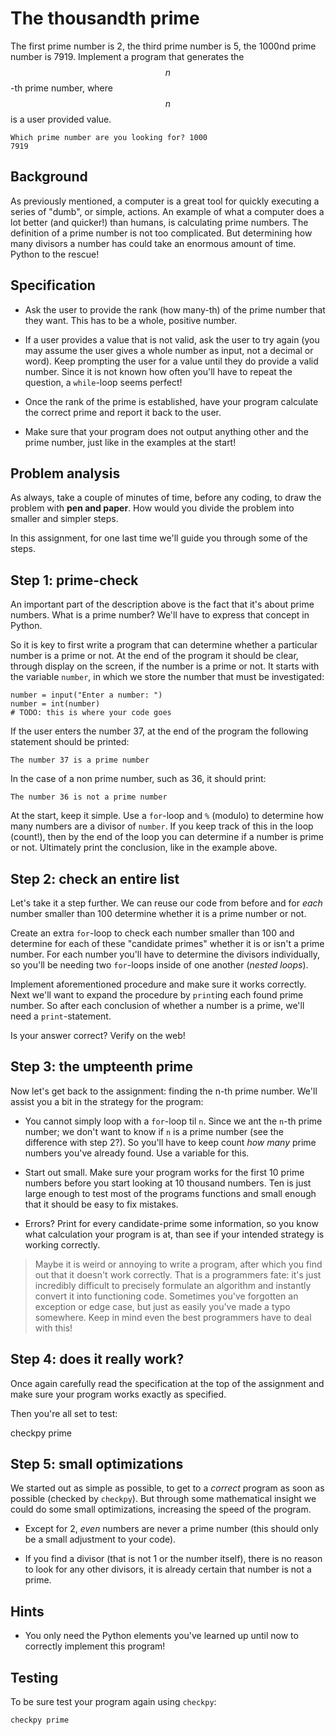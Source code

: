 # The thousandth prime

The first prime number is 2, the third prime number is 5, the 1000nd prime number is 7919. Implement a program that generates the $$n$$-th prime number, where $$n$$ is a user provided value.

    Which prime number are you looking for? 1000
    7919

## Background

As previously mentioned, a computer is a great tool for quickly executing a series of "dumb", or simple, actions. An example of what a computer does a lot better (and quicker!) than humans, is calculating prime numbers. The definition of a prime number is not too complicated. But determining how many divisors a number has could take an enormous amount of time. Python to the rescue!

## Specification

* Ask the user to provide the rank (how many-th) of the prime number that they want. This has to be a whole, positive number.

* If a user provides a value that is not valid, ask the user to try again (you may assume the user gives a whole number as input, not a decimal or word). Keep prompting the user for a value until they do provide a valid number. Since it is not known how often you'll have to repeat the question, a `while`-loop seems perfect!

* Once the rank of the prime is established, have your program calculate the correct prime and report it back to the user.

* Make sure that your program does not output anything other and the prime number, just like in the examples at the start!

## Problem analysis

As always, take a couple of minutes of time, before any coding, to draw the problem with **pen and paper**. How would you divide the problem into smaller and simpler steps.

In this assignment, for one last time we'll guide you through some of the steps.

## Step 1: prime-check

An important part of the description above is the fact that it's about prime numbers. What is a prime number? We'll have to express that concept in Python.

So it is key to first write a program that can determine whether a particular number is a prime or not. At the end of the program it should be clear, through display on the screen, if the number is a prime or not. It starts with the variable `number`, in which we store the number that must be investigated:

    number = input("Enter a number: ")
    number = int(number)
    # TODO: this is where your code goes

If the user enters the number 37, at the end of the program the following statement should be printed:

    The number 37 is a prime number

In the case of a non prime number, such as 36, it should print:

    The number 36 is not a prime number

At the start, keep it simple. Use a `for`-loop and `%` (modulo) to determine how many numbers are a divisor of `number`. If you keep track of this in the loop (count!), then by the end of the loop you can determine if a number is prime or not. Ultimately print the conclusion, like in the example above.


## Step 2: check an entire list

Let's take it a step further. We can reuse our code from before and for *each* number smaller than 100 determine whether it is a prime number or not.

Create an extra `for`-loop to check each number smaller than 100 and determine for each of these "candidate primes" whether it is or isn't a prime number. For each number you'll have to determine the divisors individually, so you'll be needing two `for`-loops inside of one another (*nested loops*).

Implement aforementioned procedure and make sure it works correctly. Next we'll want to expand the procedure by `print`ing each found prime number. So after each conclusion of whether a number is a prime, we'll need a `print`-statement.

Is your answer correct? Verify on the web!

## Step 3: the umpteenth prime

Now let's get back to the assignment: finding the n-th prime number. We'll assist you a bit in the strategy for the program:

* You cannot simply loop with a `for`-loop til `n`. Since we ant the `n`-th prime number; we don't want to know if `n` is a prime number (see the difference with step 2?). So you'll have to keep count *how many* prime numbers you've already found. Use a variable for this.

* Start out small. Make sure your program works for the first 10 prime numbers before you start looking at 10 thousand numbers. Ten is just large enough to test most of the programs functions and small enough that it should be easy to fix mistakes.

* Errors? Print for every candidate-prime some information, so you know what calculation your program is at, than see if your intended strategy is working correctly.

> Maybe it is weird or annoying to write a program, after which you find out that it doesn't work correctly. That is a programmers fate: it's just incredibly difficult to precisely formulate an algorithm and instantly convert it into functioning code. Sometimes you've forgotten an exception or edge case, but just as easily you've made a typo somewhere. Keep in mind even the best programmers have to deal with this!

## Step 4: does it really work?

Once again carefully read the specification at the top of the assignment and make sure your program works exactly as specified.

Then you're all set to test:

  checkpy prime

## Step 5: small optimizations

We started out as simple as possible, to get to a *correct* program as soon as possible (checked by `checkpy`). But through some mathematical insight we could do some small optimizations, increasing the speed of the program.

* Except for 2, *even* numbers are never a prime number (this should only be a small adjustment to your code).

* If you find a divisor (that is not 1 or the number itself), there is no reason to look for any other divisors, it is already certain that number is not a prime.


## Hints

* You only need the Python elements you've learned up until now to correctly implement this program!

## Testing

To be sure test your program again using `checkpy`:

    checkpy prime
